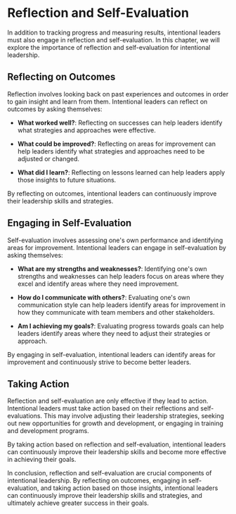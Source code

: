 Reflection and Self-Evaluation
==========================================================================================

In addition to tracking progress and measuring results, intentional leaders must also engage in reflection and self-evaluation. In this chapter, we will explore the importance of reflection and self-evaluation for intentional leadership.

Reflecting on Outcomes
----------------------

Reflection involves looking back on past experiences and outcomes in order to gain insight and learn from them. Intentional leaders can reflect on outcomes by asking themselves:

* **What worked well?**: Reflecting on successes can help leaders identify what strategies and approaches were effective.

* **What could be improved?**: Reflecting on areas for improvement can help leaders identify what strategies and approaches need to be adjusted or changed.

* **What did I learn?**: Reflecting on lessons learned can help leaders apply those insights to future situations.

By reflecting on outcomes, intentional leaders can continuously improve their leadership skills and strategies.

Engaging in Self-Evaluation
---------------------------

Self-evaluation involves assessing one's own performance and identifying areas for improvement. Intentional leaders can engage in self-evaluation by asking themselves:

* **What are my strengths and weaknesses?**: Identifying one's own strengths and weaknesses can help leaders focus on areas where they excel and identify areas where they need improvement.

* **How do I communicate with others?**: Evaluating one's own communication style can help leaders identify areas for improvement in how they communicate with team members and other stakeholders.

* **Am I achieving my goals?**: Evaluating progress towards goals can help leaders identify areas where they need to adjust their strategies or approach.

By engaging in self-evaluation, intentional leaders can identify areas for improvement and continuously strive to become better leaders.

Taking Action
-------------

Reflection and self-evaluation are only effective if they lead to action. Intentional leaders must take action based on their reflections and self-evaluations. This may involve adjusting their leadership strategies, seeking out new opportunities for growth and development, or engaging in training and development programs.

By taking action based on reflection and self-evaluation, intentional leaders can continuously improve their leadership skills and become more effective in achieving their goals.

In conclusion, reflection and self-evaluation are crucial components of intentional leadership. By reflecting on outcomes, engaging in self-evaluation, and taking action based on those insights, intentional leaders can continuously improve their leadership skills and strategies, and ultimately achieve greater success in their goals.
